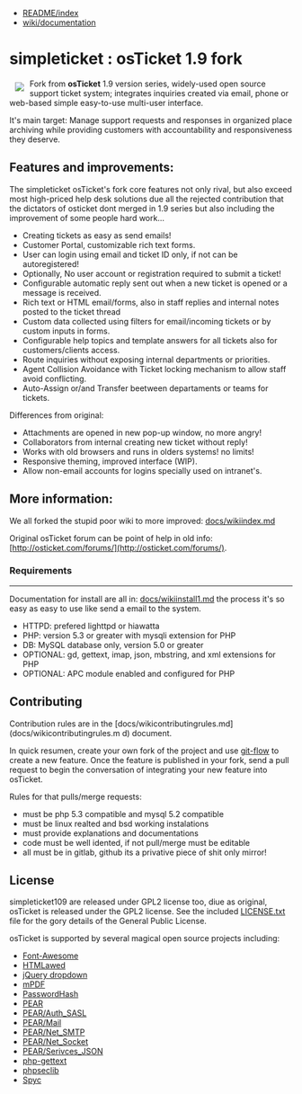 * [README/index](docs/README.md)
* [wiki/documentation](docs/wikiindex.md)

simpleticket : osTicket 1.9 fork
================================

<a href="simpleticket109.venenux.io"><img src="docs/media/simpleticketlogo.gif"
align="left" hspace="10" vspace="6"></a>

Fork from **osTicket** 1.9 version series, widely-used open source support 
ticket system; integrates inquiries created via email, phone or web-based 
simple easy-to-use multi-user interface.

It's main target: Manage support requests and responses in organized place 
archiving while providing customers with accountability and responsiveness they deserve.

Features and improvements:
----------------------

The simpleticket osTicket's fork core features not only rival, but also exceed most high-priced help desk solutions 
due all the rejected contribution that the dictators of osticket dont merged in 1.9 series 
but also including the improvement of some people hard work... 

* Creating tickets as easy as send emails!
* Customer Portal, customizable rich text forms.
* User can login using email and ticket ID only, if not can be autoregistered!
* Optionally, No user account or registration required to submit a ticket!
* Configurable automatic reply sent out when a new ticket is opened or a message is received.
* Rich text or HTML email/forms, also in staff replies and internal notes posted to the ticket thread
* Custom data collected using filters for email/incoming tickets or by custom inputs in forms.
* Configurable help topics and template answers for all tickets also for customers/clients access.
* Route inquiries without exposing internal departments or priorities.
* Agent Collision Avoidance with Ticket locking mechanism to allow staff avoid conflicting.
* Auto-Assign or/and Transfer beetween departaments or teams for tickets.

Differences from original:

* Attachments are opened in new pop-up window, no more angry!
* Collaborators from internal creating new ticket without reply!
* Works with old browsers and runs in olders systems! no limits!
* Responsive theming, improved interface (WIP).
* Allow non-email accounts for logins specially used on intranet's.

More information:
----------------

We all forked the stupid poor wiki to more improved: [docs/wikiindex.md](docs/wikiindex.md) 

Original osTicket forum can be point of help in old info: [http://osticket.com/forums/](http://osticket.com/forums/).

### Requirements ###
------------

Documentation for install are all in: [docs/wikiinstall1.md](docs/wikiinstall1.md) 
the process it's so easy as easy to use like send a email to the system.

  * HTTPD: prefered lighttpd or hiawatta
  * PHP: version 5.3 or greater with mysqli extension for PHP
  * DB: MySQL database only, version 5.0 or greater
  * OPTIONAL: gd, gettext, imap, json, mbstring, and xml extensions for PHP
  * OPTIONAL: APC module enabled and configured for PHP

Contributing
------------

Contribution rules are in the [docs/wikicontributingrules.md](docs/wikicontributingrules.m
d) document.

In quick resumen, create your own fork of the project and use
[git-flow](https://github.com/nvie/gitflow) to create a new feature. Once
the feature is published in your fork, send a pull request to begin the
conversation of integrating your new feature into osTicket.

Rules for that pulls/merge requests:
* must be php 5.3 compatible and mysql 5.2 compatible
* must be linux realted and bsd working instalations
* must provide explanations and documentations
* code must be well idented, if not pull/merge must be editable
* all must be in gitlab, github its a privative piece of shit only mirror!

License
-------
simpleticket109 are released under GPL2 license too, diue as original, 
osTicket is released under the GPL2 license. See the included [LICENSE.txt](LICENSE.txt)
file for the gory details of the General Public License.

osTicket is supported by several magical open source projects including:

  * [Font-Awesome](http://fortawesome.github.com/Font-Awesome/)
  * [HTMLawed](http://www.bioinformatics.org/phplabware/internal_utilities/htmLawed)
  * [jQuery dropdown](http://labs.abeautifulsite.net/jquery-dropdown/)
  * [mPDF](http://www.mpdf1.com/)
  * [PasswordHash](http://www.openwall.com/phpass/)
  * [PEAR](http://pear.php.net/package/PEAR)
  * [PEAR/Auth_SASL](http://pear.php.net/package/Auth_SASL)
  * [PEAR/Mail](http://pear.php.net/package/mail)
  * [PEAR/Net_SMTP](http://pear.php.net/package/Net_SMTP)
  * [PEAR/Net_Socket](http://pear.php.net/package/Net_Socket)
  * [PEAR/Serivces_JSON](http://pear.php.net/package/Services_JSON)
  * [php-gettext](https://launchpad.net/php-gettext/)
  * [phpseclib](http://phpseclib.sourceforge.net/)
  * [Spyc](http://github.com/mustangostang/spyc)

